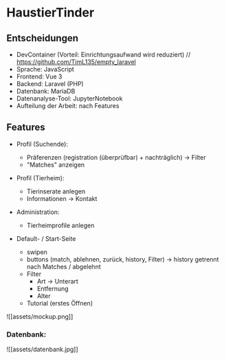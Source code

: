 # HaustierTinder

## Entscheidungen
* DevContainer (Vorteil: Einrichtungsaufwand wird reduziert) // https://github.com/TimL135/empty_laravel
* Sprache: JavaScript
* Frontend: Vue 3
* Backend: Laravel (PHP)
* Datenbank: MariaDB
* Datenanalyse-Tool: JupyterNotebook
* Aufteilung der Arbeit: nach Features

## Features
* Profil (Suchende):
    - Präferenzen (registration (überprüfbar) + nachträglich) 
        -> Filter
    - "Matches" anzeigen
* Profil (Tierheim): 
    - Tierinserate anlegen
    - Informationen -> Kontakt

* Administration:
    - Tierheimprofile anlegen

* Default- / Start-Seite
    - swipen
    - buttons (match, ablehnen, zurück, history, Filter)
      -> history getrennt nach Matches / abgelehnt 
    - Filter
        * Art -> Unterart
        * Entfernung
        * Alter
    - Tutorial (erstes Öffnen)

![[assets/mockup.png]]

### Datenbank:
![[assets/datenbank.jpg]]

